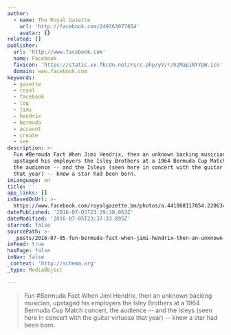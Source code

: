 ```yaml
---
author:
  - name: The Royal Gazette
    url: 'http://facebook.com/249363077854'
    avatar: {}
related: []
publisher:
  url: 'http://www.facebook.com'
  name: Facebook
  favicon: 'https://static.xx.fbcdn.net/rsrc.php/yV/r/hzMapiNYYpW.ico'
  domain: www.facebook.com
keywords:
  - gazette
  - royal
  - facebook
  - log
  - jimi
  - hendrix
  - bermuda
  - account
  - create
  - see
description: >-
  Fun #Bermuda Fact When Jimi Hendrix, then an unknown backing musician,
  upstaged his employers the Isley Brothers at a 1964 Bermuda Cup Match concert,
  the audience -- and the Isleys (seen here in concert with the guitar virtuoso
  that year) -- knew a star had been born.
inLanguage: en
title: ''
app_links: []
isBasedOnUrl: >-
  https://www.facebook.com/royalgazette.bm/photos/a.441868117854.220634.249363077854/10151817455992855/?type=3&theater
datePublished: '2016-07-05T23:39:38.063Z'
dateModified: '2016-07-05T23:37:33.895Z'
starred: false
sourcePath: >-
  _posts/2016-07-05-fun-bermuda-fact-when-jimi-hendrix-then-an-unknown-backing.md
inFeed: true
hasPage: false
inNav: false
_context: 'http://schema.org'
_type: MediaObject

---
```

> Fun \#Bermuda Fact When Jimi Hendrix, then an unknown backing musician, upstaged his employers the Isley Brothers at a 1964 Bermuda Cup Match concert, the audience -- and the Isleys (seen here in concert with the guitar virtuoso that year) -- knew a star had been born.